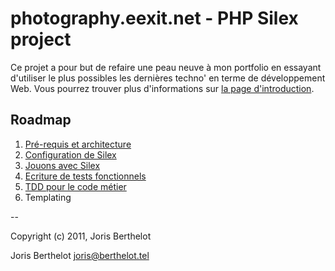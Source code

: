 photography.eexit.net - PHP Silex project
=========================================

Ce projet a pour but de refaire une peau neuve à mon portfolio en essayant d'utiliser le plus possibles les dernières techno' en terme de développement Web.
Vous pourrez trouver plus d'informations sur [la page d'introduction](http://blog.eexit.net/2011/05/php-projet-silex-presentation-pre-requis-et-architecture.html).

## Roadmap

1. [Pré-requis et architecture](http://blog.eexit.net/2011/05/php-projet-silex-presentation-pre-requis-et-architecture.html)
2. [Configuration de Silex](http://blog.eexit.net/2011/05/php-projet-silex-configuration-de-silex.html)
3. [Jouons avec Silex](http://blog.eexit.net/2011/06/php-projet-silex-jouons-avec-silex.html)
4. [Ecriture de tests fonctionnels](http://blog.eexit.net/2011/08/php-projet-silex-ecriture-de-tests-fonctionnels.html)
5. [TDD pour le code métier](http://blog.eexit.net/2011/11/php-projet-silex-tdd-pour-le-code-metier.html)
6. Templating

--

Copyright (c) 2011, Joris Berthelot

Joris Berthelot <joris@berthelot.tel>
